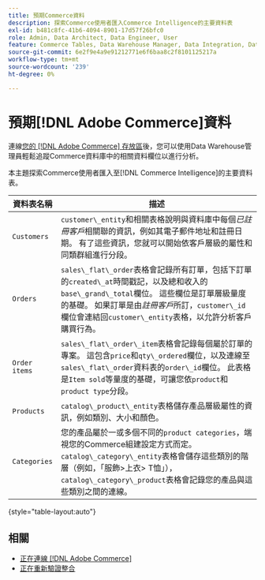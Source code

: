 ```yaml
---
title: 預期Commerce資料
description: 探索Commerce使用者匯入Commerce Intelligence的主要資料表
exl-id: b481c8fc-41b6-4094-8901-17d57f26bfc0
role: Admin, Data Architect, Data Engineer, User
feature: Commerce Tables, Data Warehouse Manager, Data Integration, Data Import/Export
source-git-commit: 6e2f9e4a9e91212771e6f6baa8c2f8101125217a
workflow-type: tm+mt
source-wordcount: '239'
ht-degree: 0%

---
```


# 預期[!DNL Adobe Commerce]資料

連線[您的 [!DNL Adobe Commerce] 存放區](../../../data-analyst/importing-data/integrations/magento.md)後，您可以使用Data Warehouse管理員輕鬆追蹤Commerce資料庫中的相關資料欄位以進行分析。

本主題探索Commerce使用者匯入至[!DNL Commerce Intelligence]的主要資料表。

| **資料表名稱** | **描述** |
|-----|-----|
| `Customers` | `customer\_entity`和相關表格說明與資料庫中每個&#x200B;*已註冊客戶*&#x200B;相關聯的資訊，例如其電子郵件地址和註冊日期。 有了這些資訊，您就可以開始依客戶層級的屬性和同類群組進行分段。 |
| `Orders` | `sales\_flat\_order`表格會記錄所有訂單，包括下訂單的`created\_at`時間戳記，以及總和收入的`base\_grand\_total`欄位。 這些欄位是訂單層級量度的基礎。 如果訂單是由&#x200B;*註冊客戶*&#x200B;所訂，`customer\_id`欄位會連結回`customer\_entity`表格，以允許分析客戶購買行為。 |
| `Order items` | `sales\_flat\_order\_item`表格會記錄每個屬於訂單的專案。 這包含`price`和`qty\_ordered`欄位，以及連線至`sales\_flat\_order`資料表的`order\_id`欄位。 此表格是`Item sold`等量度的基礎，可讓您依`product`和`product type`分段。 |
| `Products` | `catalog\_product\_entity`表格儲存產品層級屬性的資訊，例如類別、大小和顏色。 |
| `Categories` | 您的產品屬於一或多個不同的`product categories`，端視您的Commerce組建設定方式而定。 `catalog\_category\_entity`表格會儲存這些類別的階層（例如，「服飾>上衣> T恤」），`catalog\_category\_product`表格會記錄您的產品與這些類別之間的連線。 |

{style="table-layout:auto"}

## 相關

* [正在連線 [!DNL Adobe Commerce]](../integrations/magento.md)
* [正在重新驗證整合](https://experienceleague.adobe.com/docs/commerce-knowledge-base/kb/how-to/mbi-reauthenticating-integrations.html?lang=zh-Hant)
